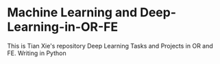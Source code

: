 # Machine Learning and Deep-Learning-in-OR-FE
This is Tian Xie's repository Deep Learning Tasks and Projects in OR and FE. Writing in Python
